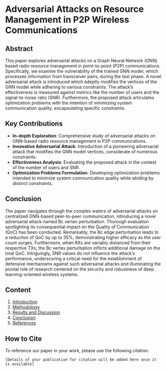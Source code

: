 # Adversarial Attacks on Resource Management in P2P Wireless Communications

## Abstract

This paper explores adversarial attacks on a Graph Neural Network (GNN) based radio resource management in point-to-point (P2P) communications. Specifically, we examine the vulnerability of the trained GNN model, which processes information from transceiver pairs, during the test phase. A novel adversarial attack is introduced which adeptly modifies the vertices of the GNN model while adhering to various constraints. The attack’s effectiveness is measured against metrics like the number of users and the signal-to-noise ratio (SNR). Furthermore, the proposed attack articulates optimization problems with the intention of minimizing system communication quality, encapsulating specific constraints.

## Key Contributions

- **In-depth Exploration**: Comprehensive study of adversarial attacks on GNN-based radio resource management in P2P communications.
- **Innovative Adversarial Attack**: Introduction of a pioneering adversarial attack that modifies the GNN model vertices, considerate of numerous constraints.
- **Effectiveness Analysis**: Evaluating the proposed attack in the context of the number of users and SNR.
- **Optimization Problems Formulation**: Developing optimization problems intended to minimize system communication quality while abiding by distinct constraints.

## Conclusion

The paper navigates through the complex waters of adversarial attacks on centralized GNN-based peer-to-peer communication, introducing a novel adversarial attack named Bc vertex perturbation. Thorough evaluation spotlighting its consequential impact on the Quality of Communication (QoC) has been conducted. Remarkably, the Bc edge perturbation leads to a reduction of QoC by up to 35%, demonstrating higher efficacy as the user count surges. Furthermore, when RXs are variably distanced from their respective TXs, the Bc vertex perturbation inflicts additional damage on the total QoC. Intriguingly, SNR values do not influence the attack’s performance, underscoring a critical need for the establishment of defensive mechanisms against such adversarial attacks and illuminating the pivotal role of research centered on the security and robustness of deep learning-oriented wireless systems.

## Content

1. [Introduction](#Introduction)
2. [Methodology](#Methodology)
3. [Results and Discussion](#Results-and-Discussion)
4. [Conclusion](#Conclusion)
5. [References](#References)

## How to Cite

To reference our paper in your work, please use the following citation:

```plaintext
[Details of your publication for citation will be added here once it is available]
